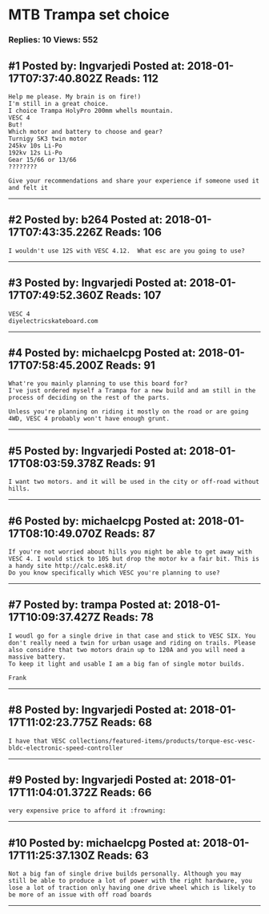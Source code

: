# MTB Trampa set choice

### Replies: 10 Views: 552

## \#1 Posted by: Ingvarjedi Posted at: 2018-01-17T07:37:40.802Z Reads: 112

```
Help me please. My brain is on fire!)
I'm still in a great choice.
I choice Trampa HolyPro 200mm whells mountain.
VESC 4
But! 
Which motor and battery to choose and gear?
Turnigy SK3 twin motor
245kv 10s Li-Po
192kv 12s Li-Po
Gear 15/66 or 13/66
????????

Give your recommendations and share your experience if someone used it and felt it
```

---
## \#2 Posted by: b264 Posted at: 2018-01-17T07:43:35.226Z Reads: 106

```
I wouldn't use 12S with VESC 4.12.  What esc are you going to use?
```

---
## \#3 Posted by: Ingvarjedi Posted at: 2018-01-17T07:49:52.360Z Reads: 107

```
VESC 4 
diyelectricskateboard.com
```

---
## \#4 Posted by: michaelcpg Posted at: 2018-01-17T07:58:45.200Z Reads: 91

```
What're you mainly planning to use this board for? 
I've just ordered myself a Trampa for a new build and am still in the process of deciding on the rest of the parts. 

Unless you're planning on riding it mostly on the road or are going 4WD, VESC 4 probably won't have enough grunt.
```

---
## \#5 Posted by: Ingvarjedi Posted at: 2018-01-17T08:03:59.378Z Reads: 91

```
I want two motors. and it will be used in the city or off-road without hills.
```

---
## \#6 Posted by: michaelcpg Posted at: 2018-01-17T08:10:49.070Z Reads: 87

```
If you're not worried about hills you might be able to get away with VESC 4. I would stick to 10S but drop the motor kv a fair bit. This is a handy site http://calc.esk8.it/
Do you know specifically which VESC you're planning to use?
```

---
## \#7 Posted by: trampa Posted at: 2018-01-17T10:09:37.427Z Reads: 78

```
I woudl go for a single drive in that case and stick to VESC SIX. You don't really need a twin for urban usage and riding on trails. Please also considre that two motors drain up to 120A and you will need a massive battery.
To keep it light and usable I am a big fan of single motor builds.

Frank
```

---
## \#8 Posted by: Ingvarjedi Posted at: 2018-01-17T11:02:23.775Z Reads: 68

```
I have that VESC collections/featured-items/products/torque-esc-vesc-bldc-electronic-speed-controller
```

---
## \#9 Posted by: Ingvarjedi Posted at: 2018-01-17T11:04:01.372Z Reads: 66

```
very expensive price to afford it :frowning:
```

---
## \#10 Posted by: michaelcpg Posted at: 2018-01-17T11:25:37.130Z Reads: 63

```
Not a big fan of single drive builds personally. Although you may still be able to produce a lot of power with the right hardware, you lose a lot of traction only having one drive wheel which is likely to be more of an issue with off road boards
```

---
